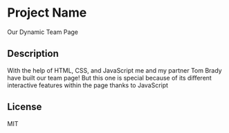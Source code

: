 # Project Name

Our Dynamic Team Page

## Description

With the help of HTML, CSS, and JavaScript me and my partner Tom Brady have built our team page! But this one is special because of its different interactive features within the page thanks to JavaScript

## License

MIT

